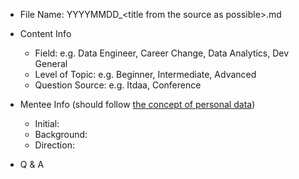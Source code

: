 - File Name: YYYYMMDD_\<title from the source as possible\>.md

- Content Info
    - Field: e.g. Data Engineer, Career Change, Data Analytics, Dev General
    - Level of Topic: e.g. Beginner, Intermediate, Advanced
    - Question Source: e.g. Itdaa, Conference

- Mentee Info (should
  follow [the concept of personal data](https://en.wikipedia.org/wiki/Personal_data))
    - Initial:
    - Background:
    - Direction:

- Q & A
